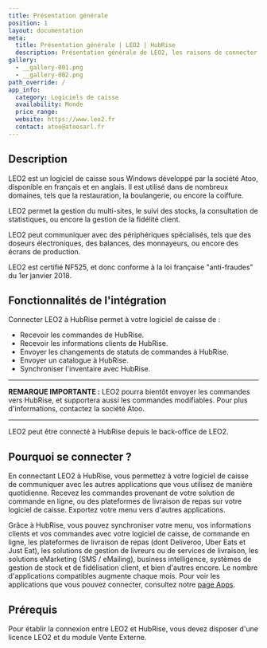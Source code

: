 ```yaml
---
title: Présentation générale
position: 1
layout: documentation
meta:
  title: Présentation générale | LEO2 | HubRise
  description: Présentation générale de LEO2, les raisons de connecter votre caisse à HubRise et fonctionnalités de l'intégration avec HubRise.
gallery:
  - __gallery-001.png
  - __gallery-002.png
path_override: /
app_info:
  category: Logiciels de caisse
  availability: Monde
  price_range:
  website: https://www.leo2.fr
  contact: atoo@atoosarl.fr
---
```


## Description

LEO2 est un logiciel de caisse sous Windows développé par la société Atoo, disponible en français et en anglais. Il est utilisé dans de nombreux domaines, tels que la restauration, la boulangerie, ou encore la coiffure.

LEO2 permet la gestion du multi-sites, le suivi des stocks, la consultation de statistiques, ou encore la gestion de la fidélité client.

LEO2 peut communiquer avec des périphériques spécialisés, tels que des doseurs électroniques, des balances, des monnayeurs, ou encore des écrans de production.

LEO2 est certifié NF525, et donc conforme à la loi française "anti-fraudes" du 1er janvier 2018.

## Fonctionnalités de l'intégration

Connecter LEO2 à HubRise permet à votre logiciel de caisse de :

- Recevoir les commandes de HubRise.
- Recevoir les informations clients de HubRise.
- Envoyer les changements de statuts de commandes à HubRise.
- Envoyer un catalogue à HubRise.
- Synchroniser l'inventaire avec HubRise.

---

**REMARQUE IMPORTANTE :** LEO2 pourra bientôt envoyer les commandes vers HubRise, et supportera aussi les commandes modifiables. Pour plus d'informations, contactez la société Atoo.

---

LEO2 peut être connecté à HubRise depuis le back-office de LEO2.

## Pourquoi se connecter ?

En connectant LEO2 à HubRise, vous permettez à votre logiciel de caisse de communiquer avec les autres applications que vous utilisez de manière quotidienne. Recevez les commandes provenant de votre solution de commande en ligne, ou des plateformes de livraison de repas sur votre logiciel de caisse. Exportez votre menu vers d'autres applications.

Grâce à HubRise, vous pouvez synchroniser votre menu, vos informations clients et vos commandes avec votre logiciel de caisse, de commande en ligne, les plateformes de livraison de repas (dont Deliveroo, Uber Eats et Just Eat), les solutions de gestion de livreurs ou de services de livraison, les solutions eMarketing (SMS / eMailing), business intelligence, systèmes de gestion de stock et de fidélisation client, et bien d'autres encore. Le nombre d'applications compatibles augmente chaque mois. Pour voir les applications que vous pouvez connecter, consultez notre [page Apps](/apps).

## Prérequis

Pour établir la connexion entre LEO2 et HubRise, vous devez disposer d'une licence LEO2 et du module Vente Externe.
